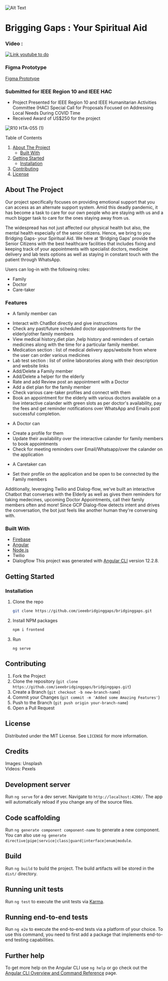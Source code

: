 ![Alt Text](https://media.giphy.com/media/5SmyUZwITRn8JgsOiV/giphy.gif)
<br/>
# Brigging Gaps : Your Spiritual Aid

### Video :

[![Link youtube to do](http://img.youtube.com/vi/9qXYpjBakXU/0.jpg)](https://www.youtube.com/watch?v=9qXYpjBakXU)

### Figma Prototype
[Figma Prototype](https://www.figma.com/file/OqeHItRXMJ4pklNh9epZ20/Bridging-Gaps-UI-webapp?node-id=0%3A1&t=aYVvxcBF9cUtQvK0-1)

### Submitted for IEEE Region 10 and IEEE HAC 
- Project Presented for IEEE Region 10 and IEEE Humanitarian Activities Committee (HAC) Special Call for Proposals Focused on Addressing Local Needs During COVID Time
- Received Award of US$250 for the project

![R10 HTA-055 (1)](https://user-images.githubusercontent.com/62497183/209342116-1197dea2-dda1-4a05-9323-939282cef5bd.JPG)


  <summary>Table of Contents</summary>
  <ol>
    <li>
      <a href="#about-the-project">About The Project</a>
      <ul>
        <li><a href="#built-with">Built With</a></li>
      </ul>
    </li>
    <li>
      <a href="#getting-started">Getting Started</a>
      <ul>
        <li><a href="#installation">Installation</a></li>
      </ul>
    </li>
    <li><a href="#contributing">Contributing</a></li>
    <li><a href="#license">License</a></li>
  </ol>
</details>

<!-- ABOUT THE PROJECT -->
## About The Project

Our project specifically focuses on providing emotional support that you can access as an alternate support system. Amid this deadly pandemic, it has become a task to care for our own people who are staying with us and a much bigger task to care for the ones staying away from us.

The widespread has not just affected our physical health but also, the mental health especially of the senior citizens. Hence, we bring to you Bridging Gaps- your Spiritual Aid. We here at ‘Bridging Gaps’ provide the Senior Citizens with the best healthcare facilities that includes fixing and keeping track of your appointments with specialist doctors, medicine delivery and lab tests options as well as staying in constant touch with the patient through WhatsApp.

Users can log-in with the following roles:
- Family 
- Doctor
- Care-taker

### Features

- A family member can 
* Interact with ChatBot directly and give instructions
* Check any past/future scheduled doctor apponitments for the elderly/other family members
* View medical history,diet plan ,help history and reminders of certain medicines along with the time for a particular family member.
* Medication section : list of medical delivery apps/website from where the user can order various medicines
* Lab test section : list of online laboratories along with their description and website links
* Add/Delete a Family member
* Add/Delete a helper for the elderly
* Rate and add Review post an appointment with a Doctor
* Add a diet plan for the family member
* Check various care-taker profiles and connect with them
* Book an appointment for the elderly with various doctors available on a live interactive calander with green slots as per doctor's availability, pay the fees and get reminder notifications over WhatsApp and Emails post successful completion.

- A Doctor can
* Create a profile for them
* Update their availability over the interactive calander for family members to book appointments
* Check for meeting reminders over Email/Whatsapp/over the calander on the application

- A Caretaker can
* Set their profile on the application and be open to be connected by the Family members

Additionally, leveraging Twilio and Dialog-flow, we've built an interactive Chatbot that converses with the Elderly as well as gives them reminders for taking medecines, upcoming Doctor Appointments, call their family members often and more! Since GCP Dialog-flow detects intent and drives the conversation, the bot just feels like another human they're conversing with.


### Built With

* [Firebase](https://firebase.google.com/)
* [Angular](https://angular.io/)
* [Node.js](https://nodejs.org/en/)
* Twilio
* Dialogflow
This project was generated with [Angular CLI](https://github.com/angular/angular-cli) version 12.2.8.


<!-- GETTING STARTED -->
## Getting Started

### Installation

1. Clone the repo
   ```sh
   git clone https://github.com/ieeebridginggaps/bridginggaps.git
   ```
2. Install NPM packages
   ```sh
   npm i frontend
   ```
3. Run 
   ```
   ng serve
   ```
   
<!-- CONTRIBUTING -->
## Contributing

1. Fork the Project
2. Clone the repository (`git clone https://github.com/ieeebridginggaps/bridginggaps.git`)
3. Create a Branch (`git checkout -b new-branch-name`)
4. Commit your Changes (`git commit -m 'Added some Amazing Features'`)
5. Push to the Branch (`git push origin your-branch-name`)
6. Open a Pull Request

<!-- LICENSE -->
## License

Distributed under the MIT License. See `LICENSE` for more information.

## Credits
Images:  Unsplash<br>
Videos:  Pexels

## Development server

Run `ng serve` for a dev server. Navigate to `http://localhost:4200/`. The app will automatically reload if you change any of the source files.

## Code scaffolding

Run `ng generate component component-name` to generate a new component. You can also use `ng generate directive|pipe|service|class|guard|interface|enum|module`.

## Build

Run `ng build` to build the project. The build artifacts will be stored in the `dist/` directory.

## Running unit tests

Run `ng test` to execute the unit tests via [Karma](https://karma-runner.github.io).

## Running end-to-end tests

Run `ng e2e` to execute the end-to-end tests via a platform of your choice. To use this command, you need to first add a package that implements end-to-end testing capabilities.

## Further help

To get more help on the Angular CLI use `ng help` or go check out the [Angular CLI Overview and Command Reference](https://angular.io/cli) page.
